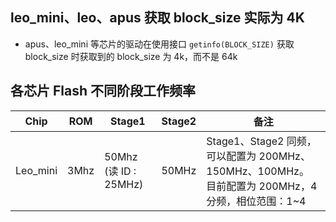 
## leo_mini、leo、apus 获取 block_size 实际为 4K
- apus、leo_mini 等芯片的驱动在使用接口 `getinfo(BLOCK_SIZE)` 获取 block_size 时获取到的 block_size 为 4k，而不是 64k



## 各芯片 Flash 不同阶段工作频率

| Chip     | ROM  | Stage1                  | Stage2 | 备注                                                                        |
| -------- | ---- | ----------------------- | ------ | ------------------------------------------------------------------------- |
| Leo_mini | 3Mhz | 50Mhz<br>(读 ID : 25MHz) | 50MHz  | Stage1、Stage2 同频，可以配置为 200MHz、150MHz、100MHz。<br>目前配置为 200MHz，4分频，相位范围：1~4 |
